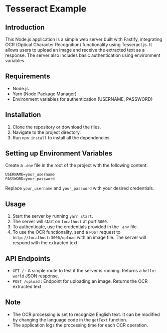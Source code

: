 # Tesseract Example

## Introduction
This Node.js application is a simple web server built with Fastify, integrating OCR (Optical Character Recognition) functionality using Tesseract.js. It allows users to upload an image and receive the extracted text as a response. The server also includes basic authentication using environment variables.

## Requirements
- Node.js
- Yarn (Node Package Manager)
- Environment variables for authentication (USERNAME, PASSWORD)

## Installation
1. Clone the repository or download the files.
2. Navigate to the project directory.
3. Run `npm install` to install all the dependencies.

## Setting up Environment Variables
Create a `.env` file in the root of the project with the following content:
```
USERNAME=your_username
PASSWORD=your_password
```
Replace `your_username` and `your_password` with your desired credentials.

## Usage
1. Start the server by running `yarn start`.
2. The server will start on `localhost` at port `3000`.
3. To authenticate, use the credentials provided in the `.env` file.
4. To use the OCR functionality, send a `POST` request to `http://localhost:3000/upload` with an image file. The server will respond with the extracted text.

## API Endpoints
- `GET /` : A simple route to test if the server is running. Returns a `hello: world` JSON response.
- `POST /upload` : Endpoint for uploading an image. Returns the OCR extracted text.

## Note
- The OCR processing is set to recognize English text. It can be modified by changing the language code in the `getText` function.
- The application logs the processing time for each OCR operation.
